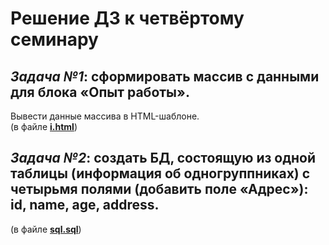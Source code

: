 # Решение ДЗ к четвёртому семинару  
## _Задача №1_: сформировать массив с данными для блока «Опыт работы».  
Вывести данные массива в HTML-шаблоне.  
(в файле [**i.html**](https://github.com/VeronikaKhodan21/WebTechhw4/blob/main/i.html))

## _Задача №2_: создать БД, состоящую из одной таблицы (информация об одногруппниках) с четырьмя полями (добавить поле «Адрес»): id, name, age, address.  
(в файле [**sql.sql**](https://github.com/VeronikaKhodan21/WebTechhw4/blob/main/sql.sql))
